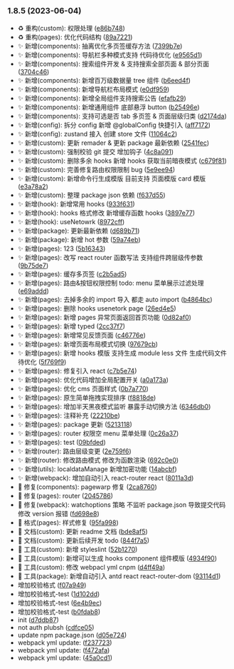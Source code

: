 ## <small>1.8.5 (2023-06-04)</small>

- ♻️ 重构(custom): 权限处理 ([e86b748](https://github.com/2401345934/webpack-react-demo/commit/e86b748))
- ♻️ 重构(pages): 优化代码结构 ([89a7221](https://github.com/2401345934/webpack-react-demo/commit/89a7221))
- ✨ 新增(components): 抽离优化多页签缓存方法 ([7399b7e](https://github.com/2401345934/webpack-react-demo/commit/7399b7e))
- ✨ 新增(components): 导航栏多种模式支持 代码待优化 ([e9565d1](https://github.com/2401345934/webpack-react-demo/commit/e9565d1))
- ✨ 新增(components): 搜索组件开发 \& 支持搜索全部页面 \& 部分页面 ([3704c46](https://github.com/2401345934/webpack-react-demo/commit/3704c46))
- ✨ 新增(components): 新增百万级数据量 tree 组件 ([b6eed4f](https://github.com/2401345934/webpack-react-demo/commit/b6eed4f))
- ✨ 新增(components): 新增导航栏布局模式 ([e0df959](https://github.com/2401345934/webpack-react-demo/commit/e0df959))
- ✨ 新增(components): 新增全局组件支持搜索公告 ([efafb29](https://github.com/2401345934/webpack-react-demo/commit/efafb29))
- ✨ 新增(components): 新增通用组件 底部悬浮 button ([b25496e](https://github.com/2401345934/webpack-react-demo/commit/b25496e))
- ✨ 新增(components): 支持可选是否 tab 多页签 \& 页面层级归类 ([d2174da](https://github.com/2401345934/webpack-react-demo/commit/d2174da))
- ✨ 新增(config): 拆分 config 新增 @globalConfig 快捷引入 ([aff7172](https://github.com/2401345934/webpack-react-demo/commit/aff7172))
- ✨ 新增(config): zustand 接入 创建 store 文件 ([11064c2](https://github.com/2401345934/webpack-react-demo/commit/11064c2))
- ✨ 新增(custom): 更新 remader \& 更新 package 最新依赖 ([2541fec](https://github.com/2401345934/webpack-react-demo/commit/2541fec))
- ✨ 新增(custom): 强制校验 git 提交 增加钩子 ([4c8a091](https://github.com/2401345934/webpack-react-demo/commit/4c8a091))
- ✨ 新增(custom): 删除多余 hooks 新增 hooks 获取当前暗夜模式 ([c679f81](https://github.com/2401345934/webpack-react-demo/commit/c679f81))
- ✨ 新增(custom): 完善修复路由权限限制 bug ([5e9ee94](https://github.com/2401345934/webpack-react-demo/commit/5e9ee94))
- ✨ 新增(custom): 新增命令行生成模版 目前支持 页面模版 card 模版 ([e3a78a2](https://github.com/2401345934/webpack-react-demo/commit/e3a78a2))
- ✨ 新增(custom): 整理 package json 依赖 ([f637d55](https://github.com/2401345934/webpack-react-demo/commit/f637d55))
- ✨ 新增(hook): 新增常用 hooks ([933f631](https://github.com/2401345934/webpack-react-demo/commit/933f631))
- ✨ 新增(hook): hooks 格式修改 新增缓存函数 hooks ([3897e77](https://github.com/2401345934/webpack-react-demo/commit/3897e77))
- ✨ 新增(hook): useNetowrk ([8972cff](https://github.com/2401345934/webpack-react-demo/commit/8972cff))
- ✨ 新增(package): 更新最新依赖 ([d689b71](https://github.com/2401345934/webpack-react-demo/commit/d689b71))
- ✨ 新增(package): 新增 hot 参数 ([59a74eb](https://github.com/2401345934/webpack-react-demo/commit/59a74eb))
- ✨ 新增(pages): 123 ([5b16343](https://github.com/2401345934/webpack-react-demo/commit/5b16343))
- ✨ 新增(pages): 改写 react router 函数写法 支持组件跨层级传参数 ([9b75de7](https://github.com/2401345934/webpack-react-demo/commit/9b75de7))
- ✨ 新增(pages): 缓存多页签 ([c2b5ad5](https://github.com/2401345934/webpack-react-demo/commit/c2b5ad5))
- ✨ 新增(pages): 路由\&按钮权限控制 todo: menu 菜单展示过滤处理 ([e69addd](https://github.com/2401345934/webpack-react-demo/commit/e69addd))
- ✨ 新增(pages): 去掉多余的 import 导入 都走 auto import ([b4864bc](https://github.com/2401345934/webpack-react-demo/commit/b4864bc))
- ✨ 新增(pages): 删除 hooks usenetork page ([26ed4e5](https://github.com/2401345934/webpack-react-demo/commit/26ed4e5))
- ✨ 新增(pages): 新增 pages 异常页面返回首页功能 ([0d82af0](https://github.com/2401345934/webpack-react-demo/commit/0d82af0))
- ✨ 新增(pages): 新增 typed ([2cc37f7](https://github.com/2401345934/webpack-react-demo/commit/2cc37f7))
- ✨ 新增(pages): 新增常见反馈页面 ([c46776e](https://github.com/2401345934/webpack-react-demo/commit/c46776e))
- ✨ 新增(pages): 新增页面布局模式切换 ([97679cb](https://github.com/2401345934/webpack-react-demo/commit/97679cb))
- ✨ 新增(pages): 新增 hooks 模版 支持生成 module less 文件 生成代码文件待优化 ([5f769f9](https://github.com/2401345934/webpack-react-demo/commit/5f769f9))
- ✨ 新增(pages): 修复引入 react ([c7b5e74](https://github.com/2401345934/webpack-react-demo/commit/c7b5e74))
- ✨ 新增(pages): 优化代码增加全局配置开关 ([a0a173a](https://github.com/2401345934/webpack-react-demo/commit/a0a173a))
- ✨ 新增(pages): 优化 cms 页面样式 ([0b7a770](https://github.com/2401345934/webpack-react-demo/commit/0b7a770))
- ✨ 新增(pages): 原生简单拖拽实现排序 ([f8818de](https://github.com/2401345934/webpack-react-demo/commit/f8818de))
- ✨ 新增(pages): 增加半天黑夜模式监听 暴露手动切换方法 ([6346db0](https://github.com/2401345934/webpack-react-demo/commit/6346db0))
- ✨ 新增(pages): 注释补充 ([22210be](https://github.com/2401345934/webpack-react-demo/commit/22210be))
- ✨ 新增(pages): package 更新 ([5213118](https://github.com/2401345934/webpack-react-demo/commit/5213118))
- ✨ 新增(pages): router 权限空 menu 菜单处理 ([0c26a37](https://github.com/2401345934/webpack-react-demo/commit/0c26a37))
- ✨ 新增(pages): test ([09bfded](https://github.com/2401345934/webpack-react-demo/commit/09bfded))
- ✨ 新增(router): 路由层级变更 ([2e759f6](https://github.com/2401345934/webpack-react-demo/commit/2e759f6))
- ✨ 新增(router): 修改路由模式 修改为函数渲染 ([692c0e0](https://github.com/2401345934/webpack-react-demo/commit/692c0e0))
- ✨ 新增(utils): localdataManage 新增加密功能 ([14abcbf](https://github.com/2401345934/webpack-react-demo/commit/14abcbf))
- ✨ 新增(webpack): 增加自动引入 react-router react ([8011a3d](https://github.com/2401345934/webpack-react-demo/commit/8011a3d))
- 🐛 修复(components): pagewarp 修复 ([2ca8760](https://github.com/2401345934/webpack-react-demo/commit/2ca8760))
- 🐛 修复(pages): router ([2045786](https://github.com/2401345934/webpack-react-demo/commit/2045786))
- 🐛 修复(webpack): watchoptions 策略 不监听 package.json 导致提交代码修改 version 报错 ([fd698e8](https://github.com/2401345934/webpack-react-demo/commit/fd698e8))
- 💄 格式(pages): 样式修复 ([95fa998](https://github.com/2401345934/webpack-react-demo/commit/95fa998))
- 📝 文档(custom): 更新 readme 文档 ([bde8af5](https://github.com/2401345934/webpack-react-demo/commit/bde8af5))
- 📝 文档(custom): 更新后续开发 todo ([844f7a5](https://github.com/2401345934/webpack-react-demo/commit/844f7a5))
- 🔧 工具(custom): 新增 styleslint ([52b1270](https://github.com/2401345934/webpack-react-demo/commit/52b1270))
- 🔧 工具(custom): 新增可以生成 hooks component 组件模版 ([4934f90](https://github.com/2401345934/webpack-react-demo/commit/4934f90))
- 🔧 工具(custom): 修改 webpacl yml cnpm ([d4ff49a](https://github.com/2401345934/webpack-react-demo/commit/d4ff49a))
- 🔧 工具(package): 新增自动引入 antd react react-router-dom ([93114d1](https://github.com/2401345934/webpack-react-demo/commit/93114d1))
- 增加校验格式 ([f07a949](https://github.com/2401345934/webpack-react-demo/commit/f07a949))
- 增加校验格式-test ([1d102dd](https://github.com/2401345934/webpack-react-demo/commit/1d102dd))
- 增加校验格式-test ([6e4b9ec](https://github.com/2401345934/webpack-react-demo/commit/6e4b9ec))
- 增加校验格式-test ([b0fdab8](https://github.com/2401345934/webpack-react-demo/commit/b0fdab8))
- init ([d7ddb87](https://github.com/2401345934/webpack-react-demo/commit/d7ddb87))
- not auth plubsh ([cdfce05](https://github.com/2401345934/webpack-react-demo/commit/cdfce05))
- update npm package.json ([d05e724](https://github.com/2401345934/webpack-react-demo/commit/d05e724))
- webpack yml update: ([f237723](https://github.com/2401345934/webpack-react-demo/commit/f237723))
- webpack yml update: ([f472afa](https://github.com/2401345934/webpack-react-demo/commit/f472afa))
- webpack yml update: ([45a0cd1](https://github.com/2401345934/webpack-react-demo/commit/45a0cd1))
